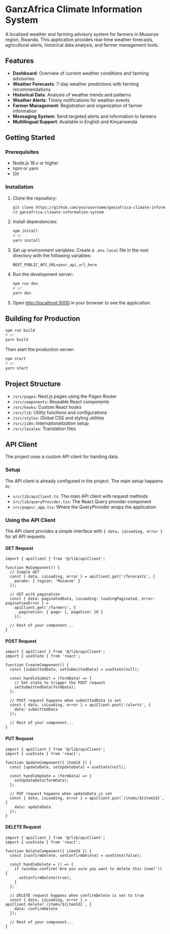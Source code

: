 # GanzAfrica Climate Information System

A localized weather and farming advisory system for farmers in Musanze region, Rwanda. This application provides real-time weather forecasts, agricultural alerts, historical data analysis, and farmer management tools.

## Features

- **Dashboard**: Overview of current weather conditions and farming advisories
- **Weather Forecasts**: 7-day weather predictions with farming recommendations
- **Historical Data**: Analysis of weather trends and patterns
- **Weather Alerts**: Timely notifications for weather events
- **Farmer Management**: Registration and organization of farmer information
- **Messaging System**: Send targeted alerts and information to farmers
- **Multilingual Support**: Available in English and Kinyarwanda

## Getting Started

### Prerequisites

- Node.js 18.x or higher
- npm or yarn
- Git

### Installation

1. Clone the repository:
   ```bash
   git clone https://github.com/yourusername/ganzafrica-climate-information-system.git
   cd ganzafrica-climate-information-system
   ```

2. Install dependencies:
   ```bash
   npm install
   # or
   yarn install
   ```

3. Set up environment variables:
   Create a `.env.local` file in the root directory with the following variables:
   ```
   NEXT_PUBLIC_API_URL=your_api_url_here
   ```

4. Run the development server:
   ```bash
   npm run dev
   # or
   yarn dev
   ```

5. Open [http://localhost:3000](http://localhost:3000) in your browser to see the application.

## Building for Production

```bash
npm run build
# or
yarn build
```

Then start the production server:

```bash
npm start
# or
yarn start
```

## Project Structure

- `/src/pages`: Next.js pages using the Pages Router
- `/src/components`: Reusable React components
- `/src/hooks`: Custom React hooks
- `/src/lib`: Utility functions and configurations
- `/src/styles`: Global CSS and styling utilities
- `/src/i18n`: Internationalization setup
- `/src/locales`: Translation files

## API Client

The project uses a custom API client for handing data.

### Setup

The API client is already configured in the project. The main setup happens in:
- `src/lib/apiClient.ts`: The main API client with request methods
- `src/lib/queryProvider.tsx`: The React Query provider component
- `src/pages/_app.tsx`: Where the QueryProvider wraps the application

### Using the API Client

The API client provides a simple interface with `{ data, isLoading, error }` for all API requests.

#### GET Request
```tsx
import { apiClient } from '@/lib/apiClient';

function MyComponent() {
  // Simple GET
  const { data, isLoading, error } = apiClient.get('/forecasts', {
    params: { region: 'Musanze' }
  });

  // GET with pagination
  const { data: paginatedData, isLoading: loadingPaginated, error: paginationError } = 
    apiClient.get('/farmers', {
      pagination: { page: 1, pageSize: 10 }
    });

  // Rest of your component...
}
```

#### POST Request
```tsx
import { apiClient } from '@/lib/apiClient';
import { useState } from 'react';

function CreateComponent() {
  const [submittedData, setSubmittedData] = useState(null);
  
  const handleSubmit = (formData) => {
    // Set state to trigger the POST request
    setSubmittedData(formData);
  };

  // POST request happens when submittedData is set
  const { data, isLoading, error } = apiClient.post('/alerts', {
    data: submittedData
  });

  // Rest of your component...
}
```

#### PUT Request
```tsx
import { apiClient } from '@/lib/apiClient';
import { useState } from 'react';

function UpdateComponent({ itemId }) {
  const [updateData, setUpdateData] = useState(null);
  
  const handleUpdate = (formData) => {
    setUpdateData(formData);
  };

  // PUT request happens when updateData is set
  const { data, isLoading, error } = apiClient.put(`/items/${itemId}`, {
    data: updateData
  });
}
```

#### DELETE Request
```tsx
import { apiClient } from '@/lib/apiClient';
import { useState } from 'react';

function DeleteComponent({ itemId }) {
  const [confirmDelete, setConfirmDelete] = useState(false);
  
  const handleDelete = () => {
    if (window.confirm('Are you sure you want to delete this item?')) {
      setConfirmDelete(true);
    }
  };

  // DELETE request happens when confirmDelete is set to true
  const { data, isLoading, error } = apiClient.delete(`/items/${itemId}`, {
    data: confirmDelete
  });

  // Rest of your component...
}
```
